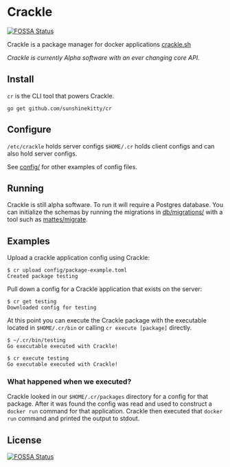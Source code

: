# Crackle
[![FOSSA Status](https://app.fossa.io/api/projects/git%2Bgithub.com%2Fsunshinekitty%2Fcr.svg?type=shield)](https://app.fossa.io/projects/git%2Bgithub.com%2Fsunshinekitty%2Fcr?ref=badge_shield)


Crackle is a package manager for docker applications [crackle.sh](https://crackle.sh)

_Crackle is currently Alpha software with an ever changing core API._

## Install
`cr` is the CLI tool that powers Crackle.
```
go get github.com/sunshinekitty/cr
```

## Configure
`/etc/crackle` holds server configs `$HOME/.cr` holds client configs and can also hold server configs.

See [config/](config/) for other examples of config files.

## Running

Crackle is still alpha software.  To run it will require a Postgres database.  You can initialize the schemas by running the migrations in [db/migrations/](db/migrations/) with a tool such as [mattes/migrate](https://github.com/mattes/migrate).

## Examples

Upload a crackle application config using Crackle:
```
$ cr upload config/package-example.toml
Created package testing
```

Pull down a config for a Crackle application that exists on the server:
```
$ cr get testing
Downloaded config for testing
```

At this point you can execute the Crackle package with the executable located in `$HOME/.cr/bin` or calling `cr execute [package]` directly.

```
$ ~/.cr/bin/testing  
Go executable executed with Crackle!

$ cr execute testing
Go executable executed with Crackle!
```

### What happened when we executed?

Crackle looked in our `$HOME/.cr/packages` directory for a config for that package.  After it was found the config was read and used to construct a `docker run` command for that application.  Crackle then executed that `docker run` command and printed the output to stdout.

## License
[![FOSSA Status](https://app.fossa.io/api/projects/git%2Bgithub.com%2Fsunshinekitty%2Fcr.svg?type=large)](https://app.fossa.io/projects/git%2Bgithub.com%2Fsunshinekitty%2Fcr?ref=badge_large)